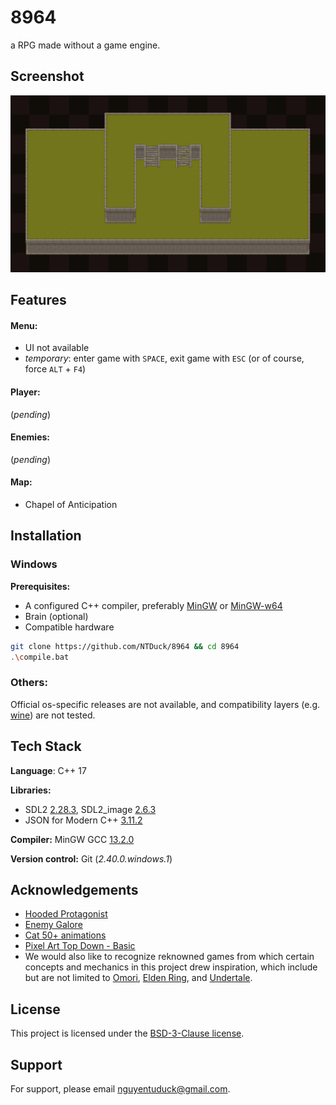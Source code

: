 
# 8964

a RPG made without a game engine.


## Screenshot
![](preview.png)


## Features

#### Menu:
- UI not available
- _temporary_: enter game with `SPACE`, exit game with `ESC` (or of course, force `ALT` + `F4`)

#### Player:
(_pending_)

#### Enemies:
(_pending_)

#### Map:
- Chapel of Anticipation


## Installation

### Windows

**Prerequisites:**
- A configured C++ compiler, preferably [MinGW](https://sourceforge.net/projects/mingw/) or [MinGW-w64](https://www.mingw-w64.org/)
- Brain (optional)
- Compatible hardware

```bash
git clone https://github.com/NTDuck/8964 && cd 8964
.\compile.bat
```
    
### Others:

Official os-specific releases are not available, and compatibility layers (e.g. [wine](https://www.winehq.org/)) are not tested.


## Tech Stack

**Language**: C++ 17

**Libraries:** 
- SDL2 [2.28.3](https://github.com/libsdl-org/SDL/releases/tag/release-2.28.3), SDL2_image [2.6.3](https://github.com/libsdl-org/SDL_image/releases/tag/release-2.6.3)
- JSON for Modern C++ [3.11.2](https://github.com/nlohmann/json/releases/tag/v3.11.2)

**Compiler:** MinGW GCC [13.2.0](https://github.com/niXman/mingw-builds-binaries/releases/tag/13.2.0-rt_v11-rev0)

**Version control:** Git (_2.40.0.windows.1_)


## Acknowledgements

- [Hooded Protagonist](https://penzilla.itch.io/hooded-protagonist)
- [Enemy Galore](https://admurin.itch.io/enemy-galore-1)
- [Cat 50+ animations](https://bowpixel.itch.io/cat-50-animations)
- [Pixel Art Top Down - Basic](https://cainos.itch.io/pixel-art-top-down-basic)
- We would also like to recognize reknowned games from which certain concepts and mechanics in this project drew inspiration, which include but are not limited to [Omori](https://www.omori-game.com/), [Elden Ring](https://store.steampowered.com/app/1245620/ELDEN_RING/), and [Undertale](https://store.steampowered.com/app/391540/Undertale/).


## License

This project is licensed under the [BSD-3-Clause license](LICENSE).


## Support

For support, please email nguyentuduck@gmail.com.

